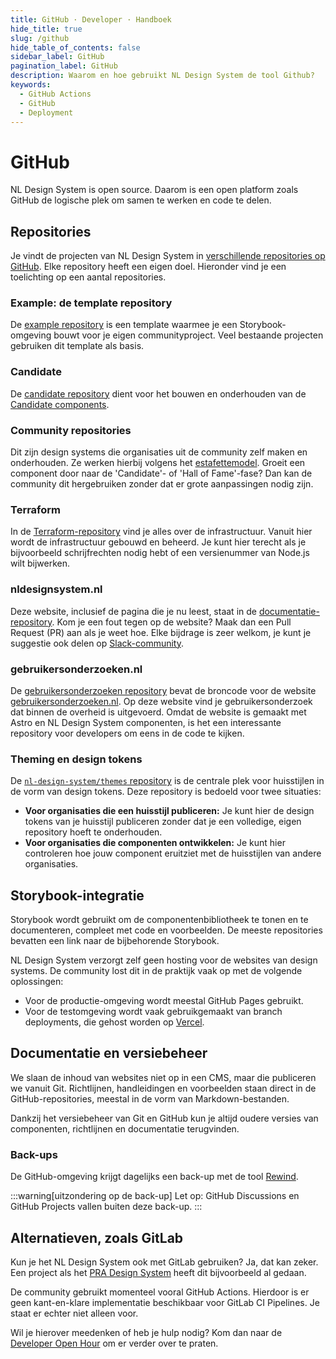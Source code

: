 ```yaml
---
title: GitHub · Developer · Handboek
hide_title: true
slug: /github
hide_table_of_contents: false
sidebar_label: GitHub
pagination_label: GitHub
description: Waarom en hoe gebruikt NL Design System de tool Github?
keywords:
  - GitHub Actions
  - GitHub
  - Deployment
---
```


# GitHub

NL Design System is open source. Daarom is een open platform zoals GitHub de logische plek om samen te werken en code te delen.

## Repositories

Je vindt de projecten van NL Design System in [verschillende repositories op GitHub](https://github.com/orgs/nl-design-system/repositories). Elke repository heeft een eigen doel. Hieronder vind je een toelichting op een aantal repositories.

### Example: de template repository

De [example repository](https://github.com/nl-design-system/example) is een template waarmee je een Storybook-omgeving bouwt voor je eigen communityproject. Veel bestaande projecten gebruiken dit template als basis.

### Candidate

De [candidate repository](https://github.com/nl-design-system/candidate) dient voor het bouwen en onderhouden van de [Candidate components](/componenten/?status=CANDIDATE).

### Community repositories

Dit zijn design systems die organisaties uit de community zelf maken en onderhouden. Ze werken hierbij volgens het [estafettemodel](/handboek/estafettemodel). Groeit een component door naar de 'Candidate'- of 'Hall of Fame'-fase? Dan kan de community dit hergebruiken zonder dat er grote aanpassingen nodig zijn.

### Terraform

In de [Terraform-repository](https://github.com/nl-design-system/terraform) vind je alles over de infrastructuur. Vanuit hier wordt de infrastructuur gebouwd en beheerd. Je kunt hier terecht als je bijvoorbeeld schrijfrechten nodig hebt of een versienummer van Node.js wilt bijwerken.

### nldesignsystem.nl

Deze website, inclusief de pagina die je nu leest, staat in de [documentatie-repository](https://github.com/nl-design-system/documentatie). Kom je een fout tegen op de website? Maak dan een Pull Request (PR) aan als je weet hoe. Elke bijdrage is zeer welkom, je kunt je suggestie ook delen op [Slack-community](/slack).

### gebruikersonderzoeken.nl

De [gebruikersonderzoeken repository](https://github.com/nl-design-system/gebruikersonderzoeken) bevat de broncode voor de website [gebruikersonderzoeken.nl](https://gebruikersonderzoeken.nl). Op deze website vind je gebruikersonderzoek dat binnen de overheid is uitgevoerd. Omdat de website is gemaakt met Astro en NL Design System componenten, is het een interessante repository voor developers om eens in de code te kijken.

### Theming en design tokens

De [`nl-design-system/themes` repository](<https://www.google.com/search?q=%5Bhttps://github.com/nl-design-system/themes%5D(https://github.com/nl-design-system/themes)>) is de centrale plek voor huisstijlen in de vorm van design tokens. Deze repository is bedoeld voor twee situaties:

- **Voor organisaties die een huisstijl publiceren:** Je kunt hier de design tokens van je huisstijl publiceren zonder dat je een volledige, eigen repository hoeft te onderhouden.
- **Voor organisaties die componenten ontwikkelen:** Je kunt hier controleren hoe jouw component eruitziet met de huisstijlen van andere organisaties.

## Storybook-integratie

Storybook wordt gebruikt om de componentenbibliotheek te tonen en te documenteren, compleet met code en voorbeelden. De meeste repositories bevatten een link naar de bijbehorende Storybook.

NL Design System verzorgt zelf geen hosting voor de websites van design systems. De community lost dit in de praktijk vaak op met de volgende oplossingen:

- Voor de productie-omgeving wordt meestal GitHub Pages gebruikt.
- Voor de testomgeving wordt vaak gebruikgemaakt van branch deployments, die gehost worden op [Vercel](/vercel).

## Documentatie en versiebeheer

We slaan de inhoud van websites niet op in een CMS, maar die publiceren we vanuit Git.
Richtlijnen, handleidingen en voorbeelden staan direct in de GitHub-repositories, meestal in de vorm van Markdown-bestanden.

Dankzij het versiebeheer van Git en GitHub kun je altijd oudere versies van componenten, richtlijnen en documentatie terugvinden.

### Back-ups

De GitHub-omgeving krijgt dagelijks een back-up met de tool [Rewind](https://rewind.com/products/backups/github/).

:::warning[uitzondering op de back-up]
Let op: GitHub Discussions en GitHub Projects vallen buiten deze back-up.
:::

## Alternatieven, zoals GitLab

Kun je het NL Design System ook met GitLab gebruiken?
Ja, dat kan zeker. Een project als het [PRA Design System](https://gitlab.com/discipl/PRA/pra-design-system) heeft dit bijvoorbeeld al gedaan.

De community gebruikt momenteel vooral GitHub Actions. Hierdoor is er geen kant-en-klare implementatie beschikbaar voor GitLab CI Pipelines. Je staat er echter niet alleen voor.

Wil je hierover meedenken of heb je hulp nodig? Kom dan naar de [Developer Open Hour](/events/developer-open-hour) om er verder over te praten.
